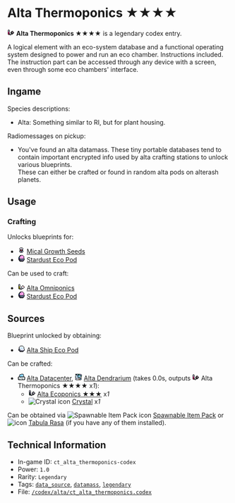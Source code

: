 # Alta Thermoponics ★★★★

<img src="https://raw.githubusercontent.com/Ceterai/Enternia/main/codex/alta/datamass/stardust.png" alt="Alta Thermoponics ★★★★ icon" loading="lazy" width="auto" height="16px"/> **Alta Thermoponics ★★★★** is a legendary codex entry.

A logical element with an eco-system database and a functional operating system designed to power and run an eco chamber. Instructions included.  
The instruction part can be accessed through any device with a screen, even through some eco chambers' interface.

## Ingame

Species descriptions:

- Alta: Something similar to RI, but for plant housing.

Radiomessages on pickup:

- You've found an alta datamass. These tiny portable databases tend to contain important encrypted info used by alta crafting stations to unlock various blueprints.  
These can either be crafted or found in random alta pods on alterash planets.

## Usage

### Crafting

Unlocks blueprints for:

- <img src="https://raw.githubusercontent.com/Ceterai/Enternia/main/items/active/alta/tools/plant/ct_mical_grass_seeds.png" alt="Mical Growth Seeds icon" loading="lazy" width="auto" height="16px"/> [Mical Growth Seeds](https://ceterai.github.io/MyEnternia/Wiki/MicalGrowthSeeds)
- <img src="https://raw.githubusercontent.com/Ceterai/Enternia/main/objects/alta/special/tools/pods/stardust/icon.png" alt="Stardust Eco Pod icon" loading="lazy" width="auto" height="16px"/> [Stardust Eco Pod](https://ceterai.github.io/MyEnternia/Wiki/StardustEcoPod)

Can be used to craft:

- <img src="https://raw.githubusercontent.com/Ceterai/Enternia/main/codex/alta/datamass/void.png" alt="Alta Omniponics icon" loading="lazy" width="auto" height="16px"/> [Alta Omniponics](https://ceterai.github.io/MyEnternia/Wiki/AltaOmniponics)
- <img src="https://raw.githubusercontent.com/Ceterai/Enternia/main/objects/alta/special/tools/pods/stardust/icon.png" alt="Stardust Eco Pod icon" loading="lazy" width="auto" height="16px"/> [Stardust Eco Pod](https://ceterai.github.io/MyEnternia/Wiki/StardustEcoPod)

## Sources

Blueprint unlocked by obtaining:

- <img src="https://raw.githubusercontent.com/Ceterai/Enternia/main/objects/alta/special/tools/pods/ship/icon.png" alt="Alta Ship Eco Pod icon" loading="lazy" width="auto" height="16px"/> [Alta Ship Eco Pod](https://ceterai.github.io/MyEnternia/Wiki/AltaShipEcoPod)

Can be crafted:

- ![ ](https://raw.githubusercontent.com/Ceterai/Enternia/main/objects/alta/crafting/datacenter/icon.png) [Alta Datacenter](https://ceterai.github.io/MyEnternia/Wiki/AltaDatacenter), ![ ](https://raw.githubusercontent.com/Ceterai/Enternia/main/objects/alta/crafting/dendrarium/icon.png) [Alta Dendrarium](https://ceterai.github.io/MyEnternia/Wiki/AltaDendrarium) (takes 0.0s, outputs <img src="https://raw.githubusercontent.com/Ceterai/Enternia/main/codex/alta/datamass/stardust.png" alt="Alta Thermoponics ★★★★ icon" loading="lazy" width="auto" height="16px"/> Alta Thermoponics ★★★★ x*1*):
  - <img src="https://raw.githubusercontent.com/Ceterai/Enternia/main/codex/alta/datamass/astera.png" alt="Alta Ecoponics ★★★ icon" loading="lazy" width="auto" height="16px"/> [Alta Ecoponics ★★★](https://ceterai.github.io/MyEnternia/Wiki/AltaEcoponics) x*1*
  - <img src="https://starbounder.org/mediawiki/images/3/31/Crystal.png" alt="Crystal icon" loading="lazy" width="12px" height="16px"/> [Crystal](https://starbounder.org/Crystal) x*1*

Can be obtained via <img src="https://raw.githubusercontent.com/Silverfeelin/Starbound-SpawnableItemPack/master/interface/sip/iconSmall.png" alt="Spawnable Item Pack icon" width="18" height="14"/> [Spawnable Item Pack](https://steamcommunity.com/sharedfiles/filedetails/?id=733665104) or <img src="https://steamuserimages-a.akamaihd.net/ugc/263843960696222713/3EC9A7C005541F7D577EBCB8C5736B4EFC9973D6/" alt="icon" width="8" height="12"/> [Tabula Rasa](https://community.playstarbound.com/resources/the-tabula-rasa.3222/) (if you have any of them installed).

## Technical Information

- In-game ID: `ct_alta_thermoponics-codex`
- Power: `1.0`
- Rarity: `Legendary`
- Tags: [`data_source`](https://ceterai.github.io/MyEnternia/Wiki/Tags/DataSource), [`datamass`](https://ceterai.github.io/MyEnternia/Wiki/Tags/Datamass), [`legendary`](https://ceterai.github.io/MyEnternia/Wiki/Tags/Legendary)
- File: [`/codex/alta/ct_alta_thermoponics.codex`](https://github.com/Ceterai/Enternia/blob/main/codex/alta/ct_alta_thermoponics.codex)
